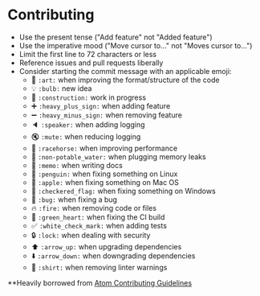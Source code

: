 # Contributing

* Use the present tense ("Add feature" not "Added feature")
* Use the imperative mood ("Move cursor to..." not "Moves cursor to...")
* Limit the first line to 72 characters or less
* Reference issues and pull requests liberally
* Consider starting the commit message with an applicable emoji:
    - :art: `:art:` when improving the format/structure of the code
    - :bulb: `:bulb:` new idea
    - :construction: `:construction:` work in progress
    - :heavy_plus_sign: `:heavy_plus_sign:` when adding feature
    - :heavy_minus_sign: `:heavy_minus_sign:` when removing feature
    - :speaker: `:speaker:` when adding logging
    - :mute: `:mute:` when reducing logging
    - :racehorse: `:racehorse:` when improving performance
    - :non-potable_water: `:non-potable_water:` when plugging memory leaks
    - :memo: `:memo:` when writing docs
    - :penguin: `:penguin:` when fixing something on Linux
    - :apple: `:apple:` when fixing something on Mac OS
    - :checkered_flag: `:checkered_flag:` when fixing something on Windows
    - :bug: `:bug:` when fixing a bug
    - :fire: `:fire:` when removing code or files
    - :green_heart: `:green_heart:` when fixing the CI build
    - :white_check_mark: `:white_check_mark:` when adding tests
    - :lock: `:lock:` when dealing with security
    - :arrow_up: `:arrow_up:` when upgrading dependencies
    - :arrow_down: `:arrow_down:` when downgrading dependencies
    - :shirt: `:shirt:` when removing linter warnings

**Heavily borrowed from [Atom Contributing Guidelines](https://raw.githubusercontent.com/atom/atom/master/CONTRIBUTING.md)
